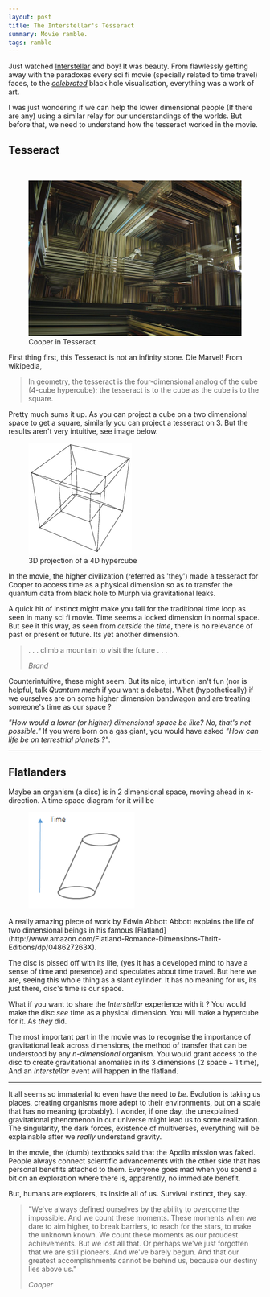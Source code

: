 ```yaml
---
layout: post
title: The Interstellar's Tesseract
summary: Movie ramble.
tags: ramble
---
```

  
<span class="dropcap">J</span>ust watched
[Interstellar](http://www.imdb.com/title/tt0816692) and boy! It was beauty. From
flawlessly getting away with the paradoxes every sci fi movie (specially related
to time travel) faces, to the
*[celebrated](http://www.wired.com/2014/10/astrophysics-interstellar-black-hole/)*
black hole visualisation, everything was a work of art.

I was just wondering if we can help the lower dimensional people (If there are
any) using a similar relay for our understandings of the worlds. But before
that, we need to understand how the tesseract worked in the movie.

## Tesseract

<br>
<figure>
<a href="/images/posts/interstellar/tesseract.png" data-lightbox="tess">
<img src="/images/posts/interstellar/tesseract.png">
</a>
<figcaption>Cooper in Tesseract</figcaption>
</figure>

First thing first, this Tesseract is not an infinity stone. Die Marvel! From
wikipedia,

> In geometry, the tesseract is the four-dimensional analog of the cube (4-cube
> hypercube); the tesseract is to the cube as the cube is to the square.

Pretty much sums it up. As you can project a cube on a two dimensional space to
get a square, similarly you can project a tesseract on 3. But the results aren't
very intuitive, see image below.

<figure>
	<img src="/images/posts/interstellar/hyper.gif">
	<figcaption>3D projection of a 4D hypercube</figcaption>
</figure>
    
In the movie, the higher civilization (referred as 'they') made a tesseract
for Cooper to access time as a physical dimension so as to transfer the quantum
data from black hole to Murph via gravitational leaks.

A quick hit of instinct might make you fall for the traditional time loop as
seen in many sci fi movie. Time seems a locked dimension in normal space. But
see it this way, as seen from *outside* the *time*, there is no relevance of
past or present or future. Its yet another dimension.

<blockquote>
<p>
. . . climb a mountain to visit the future . . .
</p>
<footer>
<cite title="Brand">Brand</cite>
</footer>
</blockquote>

Counterintuitive, these might seem. But its nice, intuition isn't fun (nor is
helpful, talk *Quantum mech* if you want a debate). What (hypothetically) if we
ourselves are on some higher dimension bandwagon and are treating someone's time
as our space ?

*"How would a lower (or higher) dimensional space be like? No, that's not
possible."* If you were born on a gas giant, you would have asked *"How can life
be on terrestrial planets ?"*.

---

## Flatlanders

Maybe an organism (a disc) is in 2 dimensional space, moving ahead in
x-direction. A time space diagram for it will be

<figure>
<img src="/images/posts/interstellar/st.png">
</figure>

<aside markdown="1">
A really amazing piece of work by Edwin Abbott Abbott explains the life of two
dimensional beings in his famous
[Flatland](http://www.amazon.com/Flatland-Romance-Dimensions-Thrift-Editions/dp/048627263X).
</aside>

The disc is pissed off with its life, (yes it has a developed mind to have a
sense of time and presence) and speculates about time travel. But here we are,
seeing this whole thing as a slant cylinder. It has no meaning for us, its just
there, disc's time is our space.

What if you want to share the *Interstellar* experience with it ? You would make
the disc *see* time as a physical dimension. You will make a hypercube for it.
As *they* did.

The most important part in the movie was to recognise the importance of
gravitational leak across dimensions, the method of transfer that can be
understood by any *n-dimensional* organism. You would grant access to the disc
to create gravitational anomalies in its 3 dimensions (2 space + 1 time), And an
*Interstellar* event will happen in the flatland.

---

It all seems so immaterial to even have the need to *be*. Evolution is taking us
places, creating organisms more adept to their environments, but on a scale that
has no meaning (probably). I wonder, if one day, the unexplained gravitational
phenomenon in our universe might lead us to some realization. The singularity,
the dark forces, existence of multiverses, everything will be explainable after
we *really* understand gravity.

In the movie, the (dumb) textbooks said that the Apollo mission was faked.
People always connect scientific advancements with the other side that has
personal benefits attached to them. Everyone goes mad when you spend a bit on an
exploration where there is, apparently, no immediate benefit.

But, humans are explorers, its inside all of us. Survival instinct, they say.

<blockquote>
<p>
"We've always defined ourselves by the ability to overcome the impossible. And
we count these moments. These moments when we dare to aim higher, to break
barriers, to reach for the stars, to make the unknown known. We count these
moments as our proudest achievements. But we lost all that. Or perhaps we've
just forgotten that we are still pioneers. And we've barely begun. And that our
greatest accomplishments cannot be behind us, because our destiny lies above
us."
</p>
<footer>
<cite title="Cooper">
Cooper
</cite>
</footer>
</blockquote>
